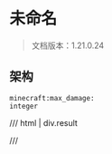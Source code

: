 # 未命名

> 文档版本：1.21.0.24



## 架构

```mcschema
minecraft:max_damage:
integer

```

/// html | div.result

///

